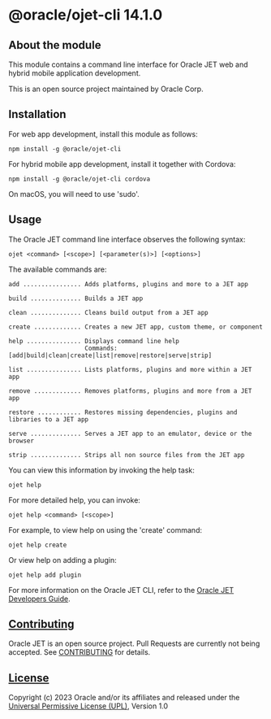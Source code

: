 # @oracle/ojet-cli 14.1.0

## About the module
This module contains a command line interface for Oracle JET web and hybrid mobile application development.

This is an open source project maintained by Oracle Corp.

## Installation
For web app development, install this module as follows:
```
npm install -g @oracle/ojet-cli
```

For hybrid mobile app development, install it together with Cordova:
```
npm install -g @oracle/ojet-cli cordova
```

On macOS, you will need to use 'sudo'.

## Usage
The Oracle JET command line interface observes the following syntax:
```
ojet <command> [<scope>] [<parameter(s)>] [<options>]
```
The available commands are:
```
add ................ Adds platforms, plugins and more to a JET app

build .............. Builds a JET app

clean .............. Cleans build output from a JET app

create ............. Creates a new JET app, custom theme, or component

help ............... Displays command line help
                     Commands: [add|build|clean|create|list|remove|restore|serve|strip]

list ............... Lists platforms, plugins and more within a JET app

remove ............. Removes platforms, plugins and more from a JET app

restore ............ Restores missing dependencies, plugins and libraries to a JET app

serve .............. Serves a JET app to an emulator, device or the browser

strip .............. Strips all non source files from the JET app

```
You can view this information by invoking the help task:
```
ojet help
```
For more detailed help, you can invoke:
```
ojet help <command> [<scope>]
```
For example, to view help on using the 'create' command:
```
ojet help create
```
Or view help on adding a plugin:
```
ojet help add plugin
```

For more information on the Oracle JET CLI, refer to the [Oracle JET Developers Guide](http://www.oracle.com/pls/topic/lookup?ctx=jet1410&id=homepage).

## [Contributing](https://github.com/oracle/ojet-cli/blob/master/CONTRIBUTING.md)
Oracle JET is an open source project.  Pull Requests are currently not being accepted. See [CONTRIBUTING](https://github.com/oracle/ojet-cli/blob/master/CONTRIBUTING.md) for details.

## [License](https://github.com/oracle/ojet-cli/blob/master/LICENSE)
Copyright (c) 2023 Oracle and/or its affiliates and released  under the 
[Universal Permissive License (UPL)](https://oss.oracle.com/licenses/upl/), Version 1.0